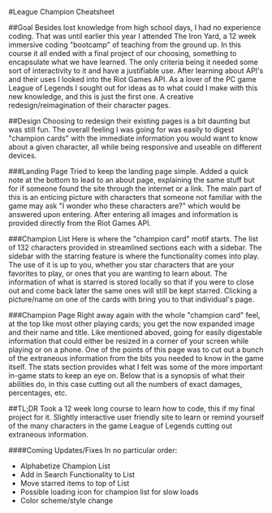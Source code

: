 #League Champion Cheatsheet

##Goal
Besides lost knowledge from high school days, I had no experience coding. That was until earlier this year I attended The Iron Yard, a 12 week immersive coding "bootcamp" of teaching from the ground up. In this course it all ended with a final project of our choosing, something to encapsulate what we have learned. The only criteria being it needed some sort of interactivity to it and have a justifiable use. After learning about API's and their uses I looked into the Riot Games API. As a lover of the PC game League of Legends I sought out for ideas as to what could I make with this new knowledge, and this is just the first one. A creative redesign/reimagination of their character pages.

##Design
Choosing to redesign their existing pages is a bit daunting but was still fun. The overall feeling I was going for was easily to digest "champion cards" with the immediate information you would want to know about a given character, all while being responsive and useable on different devices.


###Landing Page
 Tried to keep the landing page simple. Added a quick note at the bottom to lead to an about page, explaining the same stuff but for if someone found the site through the internet or a link. The main part of this is an enticing picture with characters that someone not familiar with the game may ask "I wonder who these characters are?" which would be answered upon entering. After entering all images and information is provided directly from the Riot Games API.


###Champion List
Here is where the "champion card" motif starts. The list of 132 characters provided in streamlined sections each with a sidebar. The sidebar with the starring feature is where the functionality comes into play. The use of it is up to you, whether you star characters that are your favorites to play, or ones that you are wanting to learn about. The information of what is starred is stored locally so that if you were to close out and come back later the same ones will still be kept starred. Clicking a picture/name on one of the cards with bring you to that individual's page.

###Champion Page
Right away again with the whole "champion card" feel, at the top like most other playing cards; you get the now expanded image and their name and title. Like mentioned aboved, going for easily digestable information that could either be resized in a corner of your screen while playing or on a phone. One of the points of this page was to cut out a bunch of the extraneous information from the bits you needed to know in the game itself. The stats section provides what I felt was some of the more important in-game stats to keep an eye on. Below that is a synopsis of what their abilities do, in this case cutting out all the numbers of exact damages, percentages, etc.

##TL;DR
Took a 12 week long course to learn how to code, this if my final project for it. Slightly interactive user friendly site to learn or remind yourself of the many characters in the game League of Legends cutting out extraneous information.

####Coming Updates/Fixes
In no particular order:
  * Alphabetize Champion List  
  * Add in Search Functionality to List  
  * Move starred items to top of List  
  * Possible loading icon for champion list for slow loads  
  * Color scheme/style change    


